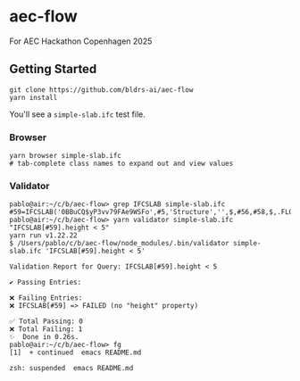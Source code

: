 # aec-flow
For AEC Hackathon Copenhagen 2025

## Getting Started
```
git clone https://github.com/bldrs-ai/aec-flow
yarn install
```

You'll see a `simple-slab.ifc` test file.

### Browser
```
yarn browser simple-slab.ifc
# tab-complete class names to expand out and view values
```

### Validator
```
pablo@air:~/c/b/aec-flow> grep IFCSLAB simple-slab.ifc
#59=IFCSLAB('0BBuCQ$yP3vv79FAe9WSFo',#5,'Structure','',$,#56,#58,$,.FLOOR.);
pablo@air:~/c/b/aec-flow> yarn validator simple-slab.ifc "IFCSLAB[#59].height < 5"
yarn run v1.22.22
$ /Users/pablo/c/b/aec-flow/node_modules/.bin/validator simple-slab.ifc 'IFCSLAB[#59].height < 5'

Validation Report for Query: IFCSLAB[#59].height < 5

✔️ Passing Entries:

❌ Failing Entries:
❌ IFCSLAB[#59] => FAILED (no "height" property)

✅ Total Passing: 0
❌ Total Failing: 1
✨  Done in 0.26s.
pablo@air:~/c/b/aec-flow> fg
[1]  + continued  emacs README.md

zsh: suspended  emacs README.md
```
